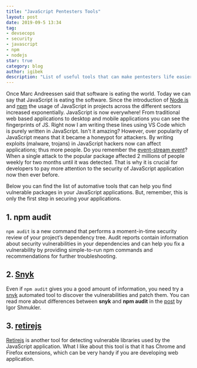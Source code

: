 ```yaml
---
title: "JavaScript Pentesters Tools"
layout: post
date: 2019-09-5 13:34
tag:
- devsecops
- security
- javascript
- npm
- nodejs
star: true
category: blog
author: igibek
description: "List of useful tools that can make pentesters life easier"
---
```


Once Marc Andreessen said that software is eating the world. Today we can say that JavaScript is eating the software. Since the introduction of [Node.js](https://nodejs.org) and [npm](https://npmjs.org) the usage of JavaScript in projects across the different sectors increased exponentially. JavaScript is now everywhere! From traditional web based applications to desktop and mobile applications you can see the fingerprints of JS. Right now I am writing these lines using VS Code which is purely written in JavaScript. Isn't it amazing? However, over popularity of JavaScript means that it became a honeypot for attackers. By writing exploits (malware, trojans) in JavaScript hackers now can affect applications; thus more people. Do you remember the [event-stream event](https://blog.npmjs.org/post/180565383195/details-about-the-event-stream-incident)? When a single attack to the popular package affected 2 millions of people weekly for two months until it was detected. That is why it is crucial for developers to pay more attention to the security of JavaScript application now then ever before. 

Below you can find the list of automative tools that can help you find vulnerable packages in your JavaScript applications. But, remember, this is only the first step in securing your applications. 

## 1. npm audit
`npm audit` is a new command that performs a moment-in-time security review of your project’s dependency tree. Audit reports contain information about security vulnerabilities in your dependencies and can help you fix a vulnerability by providing simple-to-run npm commands and recommendations for further troubleshooting.

## 2. [Snyk](https://snyk.io/)
Even if `npm audit` gives you a good amount of information, you need try a [snyk](https://snyk.io) automated tool to discover the vulnerabilities and patch them. You can read more about differences between __snyk__ and __npm audit__ in the [post](https://www.nearform.com/blog/comparing-npm-audit-with-snyk/) by Igor Shmukler.

## 3. [retirejs](https://retirejs.github.io/retire.js/)
[Retirejs](https://retirejs.github.io/retire.js/) is another tool for detecting vulnerable libraries used by the JavaScript application. What I like about this tool is that it has Chrome and Firefox extensions, which can be very handy if you are developing web application. 
